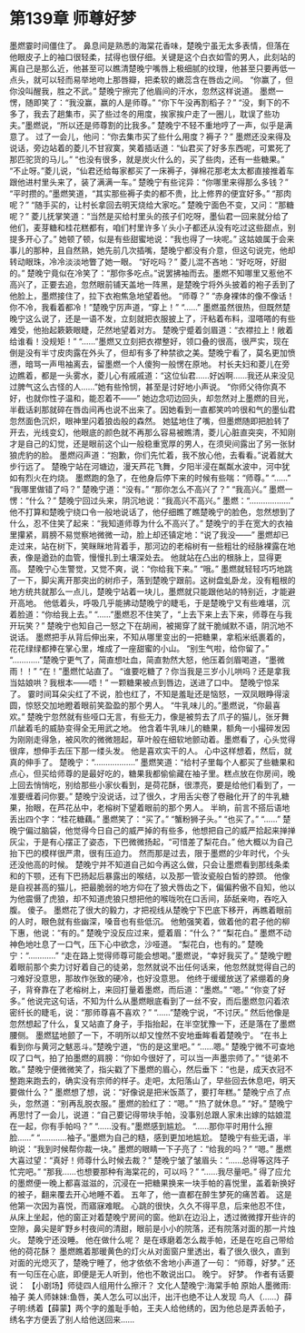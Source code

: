 # 第139章 师尊好梦
墨燃霎时间僵住了。
鼻息间是熟悉的海棠花香味，楚晚宁虽无太多表情，但落在他眼皮子上的袖口很轻柔，拭得也很仔细。关键是这个白衣如雪的男人，此刻站的离自己是那么近，他甚至可以瞧清楚晚宁嘴唇上极细腻的纹理，他甚至只要再低一点头，就可以轻而易举地吻上那唇瓣，把柔软的嫩蕊含在唇齿之间。
“你赢了，但你没叫醒我，胜之不武。”
楚晚宁擦完了他眉间的汗水，忽然这样说道。
墨燃一愣，随即笑了：“我没赢，赢的人是师尊。”
“你下午没再割稻子？”
“没，剩下的不多了，我去了趟集市，买了些过冬的用度，挨家挨户走了一圈儿，耽误了些功夫。”墨燃说，“所以还是师尊割的比我多。”
楚晚宁不轻不重地哼了一声，似乎是满意了。
过了一会儿，他问：“你去集市买了些什么用度？褥子？”
墨燃还没来得及说话，旁边站着的菱儿不甘寂寞，笑着插话道：“仙君买了好多东西呢，可累死了那匹驼货的马儿。”
“也没有很多，就是炭火什么的，买了些肉，还有一些糖果。”
“不止呀。”菱儿说，“仙君还给每家都买了一床褥子，弹棉花那老太太都直接推着车跟他进村里头来了，装了满满一车。”
楚晚宁有些诧异：“你哪里来得那么多钱？”
“平时攒的。”墨燃笑道，“其实那些褥子卖的都不贵，比上修界的便宜好多。”
“那肉呢？”
“随手买的，让村长拿回去明天烧给大家吃。”
楚晚宁面色不变，又问：“那糖呢？”
菱儿抚掌笑道：“当然是买给村里头的孩子们吃呀，墨仙君一回来就分给了他们，麦芽糖和桂花糕都有，咱们村里许多丫头小子都还从没有吃过这些甜点，别提多开心了。”
她顿了顿，似是有些甜蜜地说：“我也得了一块呢。”
这姑娘属于会来事儿的那种，且自然熟，她先前几次插嘴，楚晚宁都没有介意，但这句说完，他却转动眼珠，冷冷淡淡地瞥了她一眼。
“好吃吗？”
菱儿混不吝地：“好吃呀，好甜的。”
楚晚宁竟似在冷笑了：“那你多吃点。”说罢拂袖而去。墨燃不知哪里又惹他不高兴了，正要去追，忽然眼前铺天盖地一阵黑，是楚晚宁将外头披着的袍子丢到了他脸上，墨燃接住了，拉下衣袍焦急地望着他。
“师尊？”
“赤身裸体的像不像话！你不冷，我看着都冷！”楚晚宁厉声道，“穿上！”
“……”
墨燃虽然很热，但既然楚晚宁这么说了，还是一语不发，立刻就把衣服披上了，汗粘着布料，湿嗒嗒的有些难受，他抬起簌簌眼睫，茫然地望着对方。
楚晚宁蹙着剑眉道：“衣襟拉上！敞着给谁看！没规矩！”
“……”墨燃又立刻把衣襟整好，领口叠的很高，很严实，现在倒是没有半寸皮肉露在外头了，但却有多了种禁欲之美。楚晚宁看了，莫名更加愤懑，暗骂一声甩袖离去，留墨燃一个人傻狗一般愣在原地。
村长夫妇和菱儿在旁边瞧着，都是一头雾水，菱儿心有戚戚道：“这位仙君……好凶啊……我还从来没见过脾气这么古怪的人……”她有些怜悯，甚至是讨好地小声说。
“你师父待你真不好，也就你性子温和，能忍着不——”
她边念叨边回头，却忽然对上墨燃的目光，半截话刹那就碎在唇齿间再也说不出来了。因她看到一直都笑吟吟很和气的墨仙君忽然面色沉炽，眼神里闪着狼齿般的森然。
她猛地住了嘴，但墨燃随即把脸转了开去，光线变幻，他眼底的颜色就不再那么容易被瞧清，菱儿心脏直突突，不知刚才是自己的幻觉，还是眼前这个山一般稳重宽厚的男人，在须臾间露出了另一张豺狼虎豹的脸。
墨燃闷声道：“抱歉，你们先忙着，我不放心他，去看看。”说着就大步行远了。
楚晚宁站在河塘边，漫天芦花飞舞，夕阳半浸在粼粼水波中，河中犹如有烈火在灼烧。
墨燃跑的急了，在他身后停下来的时候有些喘：“师尊。”
“……”
“我哪里做错了吗？”
楚晚宁道：“没有。”
“那你怎么不高兴了？”
“我高兴。”
墨燃一愣：“什么？”
楚晚宁回过头来，阴沉地说：“我高兴不高兴。”
墨燃：“………………”
他不打算和楚晚宁绕口令一般地说话了，他仔细瞧了瞧楚晚宁的脸色，忽然想到了什么，忍不住笑了起来：“我知道师尊为什么不高兴了。”
楚晚宁的手在宽大的衣袖里攥紧，肩膀不易觉察地微微一动，脸上却还镇定地：“说了我没——”
墨燃却已走过来，站在树下，笑眯眯地背着手，那河边的老榕树有一些粗壮的经脉裸露在地表，像是遒劲的血管，慢慢扎到土壤深处去。
他就站在凸出的根脉上，显得更高。
楚晚宁心生警觉，又觉不爽，说：“你给我下来。”
“哦。”
墨燃就轻轻巧巧地跳了一下，脚尖离开那突出的树疖子，落到楚晚宁跟前。这树盘虬卧龙，没有粗根的地方统共就那么一点儿，楚晚宁站着一块儿，墨燃就只能跟他站的特别近，才能避开高地。
他低着头，呼吸几乎能拂动楚晚宁的睫毛，于是楚晚宁又有些难堪，沉着脸道：“你给我上去。”
“……”墨燃忍不住笑了，“上去下来上去下来，师尊在与我开玩笑？”
楚晚宁也知自己一怒之下在胡闹，被揭穿了就干脆缄默不语，阴沉地不说话。
墨燃把手从背后伸出来，不知从哪里变出的一把糖果，拿稻米纸裹着的，花花绿绿都捧在掌心里，堆成了一座甜蜜的小山。
“别生气啦，给你留了。”
“…………”楚晚宁更气了，简直想吐血，简直勃然大怒，他压着剑眉喝道，“墨微雨！！”
“在！”墨燃忙站直了。
“谁要吃糖了？你当我是三岁小儿哄吗？还是拿我当姑娘哄？我根本——唔！”
一颗糖果被点到唇边，送进了口中。
楚晚宁惊呆了。
霎时间耳朵尖红了不说，脸也红了，不知是羞耻还是恼怒，一双凤眼睁得滚圆，惊怒交加地瞪着眼前笑盈盈的那个男人。
“牛乳味儿的。”墨燃说，“你最喜欢。”
楚晚宁忽然就有些哑口无言，有些无力，像是被剪去了爪子的猫儿，张牙舞爪龇着毛的威胁变得全无用武之地。
他含着牛乳味儿的糖果，额角一小撮碎发因为刚刚走得急，被风吹的微微翘起，草叶般在细软地颤动着。墨燃看了，心头觉得很痒，想伸手去压下那一缕头发。
他是喜欢实干的人。
心中这样想着，然后，就真的伸手了。
楚晚宁：“………………”
墨燃笑道：“给村子里每个人都买了些糖果和点心，但买给师尊的是最好吃的，糖果我都偷偷藏在袖子里。糕点放在你房间，晚上回去悄悄吃，别给那些小家伙看到，是荷花酥，很漂亮，要是给他们看到了，一准要缠着问你要。”
楚晚宁没说话，过了很久，才用舌尖卷了卷融化开了的牛乳糖果，抬眼，在芦花丛中，老榕树下望着眼前的那个男人。
半晌，前言不搭后语地丢出四个字：“桂花糖藕。”
墨燃笑了：“买了。”
“蟹粉狮子头。”
“也买了。”
“……”
楚晚宁偏过脑袋，他觉得今日自己的威严掉的有些多，他想把自己的威严拾起来掸掸灰尘，于是有心摆正了姿态，下巴微微扬起，“可惜差了梨花白。”
他大概以为自己抬下巴的模样很严肃，很有压迫力。
然而那是过去，限于墨燃的少年时代，个头还没他高的时候。
楚晚宁并不知道自己如今再这么做，只会让墨燃看到那线条柔和的下颚，还有下巴扬起后暴露出的喉结，以及那一管汝瓷般白皙的脖颈。
他像是自视甚高的猫儿，把最脆弱的地方仰在了狼犬唇齿之下，偏偏矜傲不自知，他以为他震慑了虎狼，却不知道虎狼只想把他的喉咙吮在口舌间，舔舐亲吻，吞吃入腹。
傻子。
墨燃花了很大的毅力，才把视线从楚晚宁下巴底下移开，再瞧着眼前的人时，眼色就有些幽深，嗓音也有些低沉。
他勉强笑着，做着他的君子他的柳下惠，他说：“有的。”
楚晚宁没反应过来，蹙着眉：“什么？”
“梨花白。”
墨燃不动神色地吐息了一口气，压下心中欲念，沙哑道。
“梨花白，也有的。”
楚晚宁：“…………”
“走在路上觉得师尊可能会想喝。”墨燃说，“幸好我买了。”
楚晚宁瞪着眼前那个卖力讨好着自己的徒弟，忽然就说不出任何话来，他忽然就觉得自己的刁难好没意思，那故作张致的硬冷，也好没意思。
他终于缓缓放送了紧绷着的身子，背脊靠在了老榕树上，来回打量着墨燃，而后道：“墨燃。”
“嗯。”
“你变了好多。”
他说完这句话，不知为什么从墨燃眼底看到了一丝不安，而后墨燃忽闪着浓密纤长的睫毛，说：“那师尊喜不喜欢？”
“……”楚晚宁说，“不讨厌。”
然后他像是忽然想起了什么，复又站直了身子，手指抬起，在半空犹豫一下，还是落在了墨燃腰侧。
墨燃猛地颤了一下，不明所以却又惶然不安地垂眸看着楚晚宁。
“在书上看到你与黄河之魃恶斗。”楚晚宁道，“伤的是这里吧。”
“……嗯。”
楚晚宁微不可查地叹了口气，拍了拍墨燃的肩膀：“你如今很好了，可以当一声墨宗师了。”
“徒弟不敢。”
楚晚宁便微微笑了，指尖戳了下墨燃的眉心，然后垂下：“也是，成天衣冠不整跑来跑去的，确实没有宗师的样子。走吧，太阳落山了，早些回去休息吧，明天要做什么？”
墨燃想了想，说：“好像说是把米饭蒸了，要打年糕。”
楚晚宁点了点头，忽然道：“别再乱脱衣服。”
墨燃的脸红了：“嗯。”
“热了就休息。”
“好。”
楚晚宁再思忖了一会儿，说道：“自己要记得带块手帕，没事别总跟人家未出嫁的姑娘混在一起，你有手帕吗？”
“……没有。”墨燃感到尴尬。
“……那你平时用什么擦脸……”
“…………袖子。”墨燃为自己的糙，感到更加地尴尬。
楚晚宁有些无语，半晌说：“我到时候帮你裁一块。”
墨燃的眼睛一下子亮了：“给我的吗？”
“嗯。”
墨燃大喜过望：“真好！师尊什么时候去裁？”
楚晚宁皱了皱眉头：“……总得等这阵子忙完吧。”
“那我……也想要那种有海棠花的，可以吗？”
“……我尽量吧。”
得了应允的墨燃便一晚上都喜滋滋的，沉浸在一把糖果换来一块手帕的喜悦里，盖着新换好的被子，翻来覆去开心地睡不着。
五年了，他一直都在醉生梦死的痛苦着。
这是他第一次因为喜悦，而寤寐难眠。
心跳的很快，久久不得平息，后来他忍不住，从床上坐起，他的窗正对着楚晚宁房间的窗。他趴在边沿上，透过微微撑开些许的空隙，鼻尖是旷野乡村夜间的清甜，眼前是小小的院落，还有院落对面的那一片烛火。
楚晚宁还没睡。
他在做什么呢？
是在琢磨着怎么裁手帕，还是在吃自己带给他的荷花酥？
墨燃瞧着那暖黄色的灯火从对面窗户里透出，看了很久很久，直到对面的光熄灭了，楚晚宁睡了，他才依依不舍地小声道了一句：
“师尊，好梦。”
还有一句压在心底，即便是无人听到，他也不敢说出口。
晚宁。
好梦。
作者有话要说：
【小剧场】师徒四人组用什么擦汗？
文化人楚晚宁:海棠手帕
原始人墨微雨:袖子
美人师妹妹:鱼唇，美人怎么可以出汗，出汗也绝不让人发现
鸟人（……）薛子明:绣着【薛蒙】两个字的羞耻手帕，王夫人给他绣的，因为他总是弄丢帕子，绣名字方便丢了别人给他送回来……

